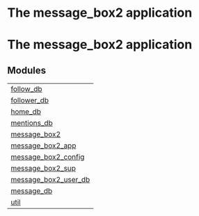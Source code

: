 

<h1>The message_box2 application</h1>

The message_box2 application
============================


<h2 class="indextitle">Modules</h2>



<table width="100%" border="0" summary="list of modules">
<tr><td><a href="follow_db.md" class="module">follow_db</a></td></tr>
<tr><td><a href="follower_db.md" class="module">follower_db</a></td></tr>
<tr><td><a href="home_db.md" class="module">home_db</a></td></tr>
<tr><td><a href="mentions_db.md" class="module">mentions_db</a></td></tr>
<tr><td><a href="message_box2.md" class="module">message_box2</a></td></tr>
<tr><td><a href="message_box2_app.md" class="module">message_box2_app</a></td></tr>
<tr><td><a href="message_box2_config.md" class="module">message_box2_config</a></td></tr>
<tr><td><a href="message_box2_sup.md" class="module">message_box2_sup</a></td></tr>
<tr><td><a href="message_box2_user_db.md" class="module">message_box2_user_db</a></td></tr>
<tr><td><a href="message_db.md" class="module">message_db</a></td></tr>
<tr><td><a href="util.md" class="module">util</a></td></tr></table>

